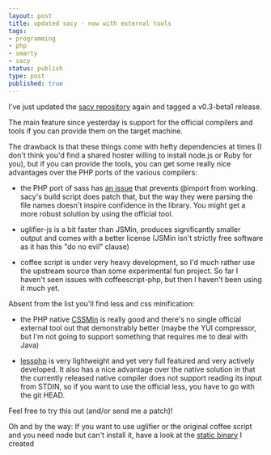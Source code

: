 ```yaml
---
layout: post
title: updated sacy - now with external tools
tags:
- programming
- php
- smarty
- sacy
status: publish
type: post
published: true
---
```

I've just updated the <a href="https://github.com/pilif/sacy">sacy repository</a> again and tagged a v0.3-beta1 release.

The main feature since yesterday is support for the official compilers and
tools if you can provide them on the target machine.

The drawback is that these things come with hefty dependencies at times (I
don't think you'd find a shared hoster willing to install node.js or Ruby for
you), but if you can provide the tools, you can get some really nice
advantages over the PHP ports of the various compilers:

* the PHP port of sass has [an issue](http://code.google.com/p/phamlp/issues/detail?id=116) that prevents
  @import from working. sacy's build script does patch that, but the way they
  were parsing the file names doesn't inspire confidence in the library. You
  might get a more robust solution by using the official tool.

* uglifier-js is a bit faster than JSMin, produces significantly smaller
  output and comes with a better license (JSMin isn't strictly free software
  as it has this "do no evil" clause)

* coffee script is under very heavy development, so I'd much rather use the
  upstream source than some experimental fun project. So far I haven't seen
  issues with coffeescript-php, but then I haven't been using it much yet.

Absent from the list you'll find less and css minification:

* the PHP native [CSSMin](http://code.google.com/p/cssmin/) is really good and
  there's no single official external tool out that demonstrably better (maybe
  the YUI compressor, but I'm not going to support something that requires me
  to deal with Java)

* [lessphp](http://leafo.net/lessphp/) is very lightweight and yet very full
  featured and very actively developed. It also has a nice advantage over the
  native solution in that the currently released native compiler does not
  support reading its input from STDIN, so if you want to use the official
  less, you have to go with the git HEAD.

Feel free to try this out (and/or send me a patch)!

Oh and by the way: If you want to use uglifier or the original coffee script
and you need node but can't install it, have a look at the 
[static binary](http://pilif.github.com/2011/11/node-to-go/) I created